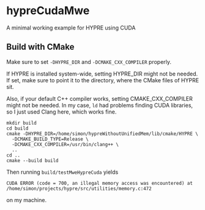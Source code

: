 # hypreCudaMwe
A minimal working example for HYPRE using CUDA

## Build with CMake
Make sure to set `-DHYPRE_DIR` and `-DCMAKE_CXX_COMPILER` properly. 

If HYPRE is installed system-wide, setting HYPRE_DIR might not be needed. If set, make sure to point it to the directory, where the CMake files of HYPRE sit.

Also, if your default C++ compiler works, setting CMAKE_CXX_COMPILER might not be needed. In my case, `ld` had problems finding CUDA libraries, so I just used Clang here, which works fine.
```
mkdir build
cd build
cmake -DHYPRE_DIR=/home/simon/hypreWithoutUnifiedMem/lib/cmake/HYPRE \
  -DCMAKE_BUILD_TYPE=Release \
  -DCMAKE_CXX_COMPILER=/usr/bin/clang++ \
  ..
cd ..
cmake --build build
```

Then running `build/testMweHypreCuda` yields
```
CUDA ERROR (code = 700, an illegal memory access was encountered) at /home/simon/projects/hypre/src/utilities/memory.c:472
```
on my machine.
